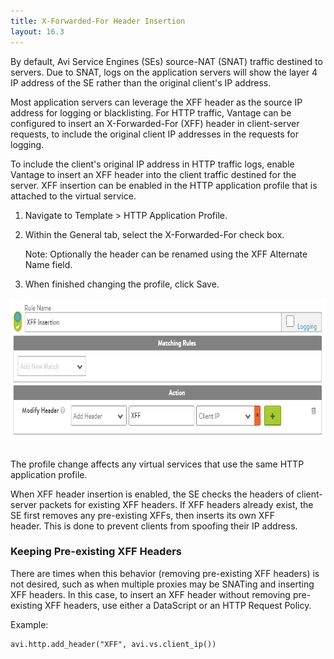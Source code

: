 ```yaml
---
title: X-Forwarded-For Header Insertion
layout: 16.3
---
```

By default, Avi Service Engines (SEs) source-NAT (SNAT) traffic destined to servers. Due to SNAT, logs on the application servers will show the layer 4 IP address of the SE rather than the original client's IP address. 

Most application servers can leverage the XFF header as the source IP address for logging or blacklisting.
For HTTP traffic, Vantage can be configured to insert an X-Forwarded-For (XFF) header in client-server requests, to include the original client IP addresses in the requests for logging.

To include the client's original IP address in HTTP traffic logs, enable Vantage to insert an XFF header into the client traffic destined for the server. XFF insertion can be enabled in the HTTP application profile that is attached to the virtual service.
<ol> 
 <li> <p>Navigate to Template &gt; HTTP Application Profile. </p> </li> 
 <li> <p>Within the General tab, select the X-Forwarded-For check box. </p> <p>Note: Optionally the header can be renamed using the XFF Alternate Name field.</p> </li> 
 <li> <p>When finished changing the profile, click Save.</p> </li> 
</ol> 

<a href="img/XFF-Policy.png"><img class="alignnone wp-image-254" src="img/XFF-Policy.png" alt="XFF Policy" width="722" height="223"></a>  

The profile change affects any virtual services that use the same HTTP application profile.

When XFF header insertion is enabled, the SE checks the headers of client-server packets for existing XFF headers. If XFF headers already exist, the SE first removes any pre-existing XFFs, then inserts its own XFF header. This is done to prevent clients from spoofing their IP address. 

### Keeping Pre-existing XFF Headers

There are times when this behavior (removing pre-existing XFF headers) is not desired, such as when multiple proxies may be SNATing and inserting XFF headers. In this case, to insert an XFF header without removing pre-existing XFF headers, use either a DataScript or an HTTP Request Policy.

Example: 

<pre><code class="language-lua">avi.http.add_header("XFF", avi.vs.client_ip())</code></pre>  

   

